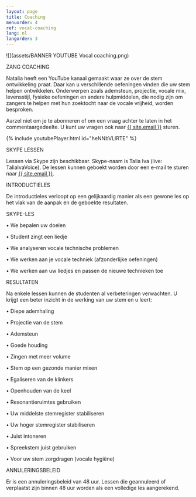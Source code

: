 ```yaml
---
layout: page
title: Coaching
menuorder: 4
ref: vocal-coaching
lang: nl
langorder: 3
---
```


![](assets/BANNER YOUTUBE Vocal coaching.png)

ZANG COACHING 

Natalia heeft een YouTube kanaal gemaakt waar ze over de stem ontwikkeling praat. Daar kan u verschillende oefeningen vinden die uw stem helpen ontwikkelen. Onderwerpen zoals ademsteun, projectie, vocale mix, levensstijl, fysieke oefeningen en andere hulpmiddelen, die nodig zijn om zangers te helpen met hun zoektocht naar de vocale vrijheid, worden besproken.

Aarzel niet om je te abonneren of om een vraag achter te laten in het commentaargedeelte. U kunt uw vragen ook naar <a href="mailto:{{ site.email }}">{{ site.email }}</a> sturen.



{% include youtubePlayer.html id="heNNbVLlRTE" %}




SKYPE LESSEN

Lessen via Skype zijn beschikbaar. Skype-naam is Talia Iva (live: TaliaIvaVoice). De lessen kunnen geboekt worden door een e-mail te sturen naar <a href="mailto:{{ site.email }}">{{ site.email }}</a>.


INTRODUCTIELES

De introductieles verloopt op een gelijkaardig manier als een gewone les op het vlak van de aanpak en de geboekte resultaten. 


SKYPE-LES

•	We bepalen uw doelen

•	Student zingt een liedje

•	We analyseren vocale technische problemen

•	We werken aan je vocale techniek (afzonderlijke oefeningen)

•	We werken aan uw liedjes en passen de nieuwe technieken toe


RESULTATEN

Na enkele lessen kunnen de studenten al verbeteringen verwachten. U krijgt een beter inzicht in de werking van uw stem en u leert:

•	Diepe ademhaling

•	Projectie van de stem

•	Ademsteun

•	Goede houding

•	Zingen met meer volume

•	Stem op een gezonde manier mixen

•	Egaliseren van de klinkers

•	Openhouden van de keel

•	Resonantieruimtes gebruiken

•	Uw middelste stemregister stabiliseren

•	Uw hoger stemregister stabiliseren

•	Juist intoneren

•	Spreekstem juist gebruiken

•	Voor uw stem zorgdragen (vocale hygiëne)


ANNULERINGSBELEID

Er is een annuleringsbeleid van 48 uur. Lessen die geannuleerd of verplaatst zijn binnen 48 uur worden als een volledige les aangerekend.







